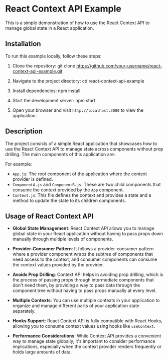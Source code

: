 # React Context API Example

This is a simple demonstration of how to use the React Context API to manage global state in a React application.

## Installation

To run this example locally, follow these steps:

1. Clone the repository:
   git clone https://github.com/your-username/react-context-api-example.git
   
2. Navigate to the project directory:
   cd react-context-api-example

3. Install dependencies:
   npm install

4. Start the development server:
   npm start


5. Open your browser and visit `http://localhost:3000` to view the application.

## Description

The project consists of a simple React application that showcases how to use the React Context API to manage state across components without prop drilling. The main components of this application are:

For example:
- `App.js`: The root component of the application where the context provider is defined.
- `ComponentA.js` and `ComponentB.js`: These are two child components that consume the context provided by the `App` component.
- `Context.js`: This file defines the context and provides a state and a method to update the state to its children components.

## Usage of React Context API

- **Global State Management**: React Context API allows you to manage global state in your React application without having to pass props down manually through multiple levels of components.

- **Provider-Consumer Pattern**: It follows a provider-consumer pattern where a provider component wraps the subtree of components that need access to the context, and consumer components can consume the context values provided by the provider.

- **Avoids Prop Drilling**: Context API helps in avoiding prop drilling, which is the process of passing props through intermediate components that don't need them, by providing a way to pass data through the component tree without having to pass props manually at every level.

- **Multiple Contexts**: You can use multiple contexts in your application to organize and manage different parts of your application state separately.

- **Hooks Support**: React Context API is fully compatible with React Hooks, allowing you to consume context values using hooks like `useContext`.

- **Performance Considerations**: While Context API provides a convenient way to manage state globally, it's important to consider performance implications, especially when the context provider renders frequently or holds large amounts of data.




